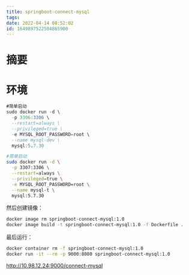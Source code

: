 ```yaml
---
title: springboot-connect-mysql
tags: 
date: 2022-04-14 08:52:02
id: 1649897522504865900
---
```

# 摘要



# 环境

```sql
#简单启动
sudo docker run -d \
  -p 3306:3306 \
  --restart=always \
  --privileged=true \
  -e MYSQL_ROOT_PASSWORD=root \
  --name mysql-dev \
  mysql:5.7.30
```

```sh
#简单启动
sudo docker run -d \
  -p 3307:3306 \
  --restart=always \
  --privileged=true \
  -e MYSQL_ROOT_PASSWORD=root \
  --name mysql-t \
  mysql:5.7.30
```







然后创建镜像：

```sh
docker image rm springboot-connect-mysql:1.0
docker image build -t springboot-connect-mysql:1.0 -f Dockerfile .
```

最后运行：

```sh
docker container rm -f springboot-connect-mysql:1.0
docker run -it --rm -p 9000:8080 springboot-connect-mysql:1.0
```





 http://10.98.12.24:9000/connect-mysql 
